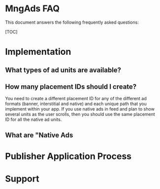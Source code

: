 # MngAds FAQ #

This document answers the following frequently asked questions:

[TOC]
# Implementation #
## What types of ad units are available? ##
## How many placement IDs should I create? ##
You need to create a different placement ID for any of the different ad formats (banner, interstitial and native) and each unique path that you implement within your app. 
If you use native ads in feed and plan to show several units as the user scrolls, then you should use the same placement ID for all the native ad units.
## What are "Native Ads ##
# Publisher Application Process #
# Support #